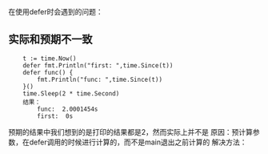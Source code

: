 在使用defer时会遇到的问题：
## 实际和预期不一致
```
	t := time.Now()
	defer fmt.Println("first: ",time.Since(t))
	defer func() {
		fmt.Println("func: ",time.Since(t))
	}()
	time.Sleep(2 * time.Second)
	结果：
		func:  2.0001454s
		first:  0s
```
预期的结果中我们想到的是打印的结果都是2，然而实际上并不是
原因：预计算参数，在defer调用的时候进行计算的，而不是main退出之前计算的
解决方法：
